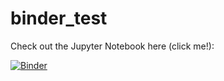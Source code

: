 # binder_test
Check out the Jupyter Notebook here (click me!):

[![Binder](https://mybinder.org/badge_logo.svg)](https://mybinder.org/v2/gh/reyannlarkey/binder_test/master?filepath=main.ipynb)
